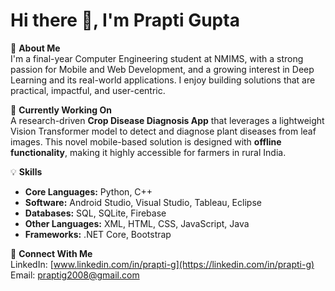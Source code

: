 # Hi there 👋, I'm Prapti Gupta

🚀 **About Me**  
I'm a final-year Computer Engineering student at NMIMS, with a strong passion for Mobile and Web Development, and a growing interest in Deep Learning and its real-world applications. I enjoy building solutions that are practical, impactful, and user-centric.

🌾 **Currently Working On**  
A research-driven **Crop Disease Diagnosis App** that leverages a lightweight Vision Transformer model to detect and diagnose plant diseases from leaf images. This novel mobile-based solution is designed with **offline functionality**, making it highly accessible for farmers in rural India.

💡 **Skills**  
- **Core Languages:** Python, C++  
- **Software:** Android Studio, Visual Studio, Tableau, Eclipse  
- **Databases:** SQL, SQLite, Firebase  
- **Other Languages:** XML, HTML, CSS, JavaScript, Java  
- **Frameworks:** .NET Core, Bootstrap

🔗 **Connect With Me**  
LinkedIn: [www.linkedin.com/in/prapti-g](https://linkedin.com/in/prapti-g)  
Email: praptig2008@gmail.com
